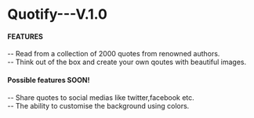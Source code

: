 <h1>Quotify---V.1.0</h1>

<h4>FEATURES</h4>

-- Read from a collection of 2000 quotes from renowned authors.
<br>
-- Think out of the box and create your own qoutes with beautiful images.
<br>

<h4>Possible features SOON!</h4>
-- Share quotes to social medias like twitter,facebook etc.
<br>
-- The ability to customise the background using colors.


